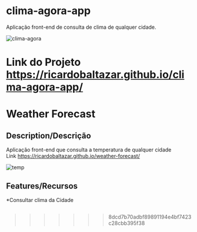 # clima-agora-app
Aplicação front-end de consulta de clima de qualquer cidade. 
  
  
![clima-agora](https://user-images.githubusercontent.com/56805229/81864571-330c1a00-9543-11ea-9472-58d66cb21932.png)

Link do Projeto https://ricardobaltazar.github.io/clima-agora-app/
=======
# Weather Forecast  
  
## Description/Descrição

Aplicação front-end que consulta a temperatura de qualquer cidade  
Link  https://ricardobaltazar.github.io/weather-forecast/  
  
![temp](https://user-images.githubusercontent.com/56805229/83090122-620bab00-a06e-11ea-979f-4706683c5658.gif)

  
## Features/Recursos  
*Consultar clima da Cidade
  
## 
>>>>>>> 8dcd7b70adbf89891194e4bf7423c28cbb395f38

